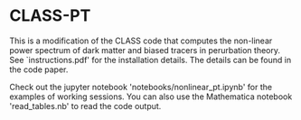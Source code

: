 # CLASS-PT

This is a modification of the CLASS code that computes the non-linear power spectrum of dark matter and biased tracers in perurbation theory. See `instructions.pdf' for the installation details. The details can be found in the code paper.  

Check out the jupyter notebook 'notebooks/nonlinear_pt.ipynb' for the examples of working sessions. 
You can also use the Mathematica notebook 'read_tables.nb' to read the code output. 
